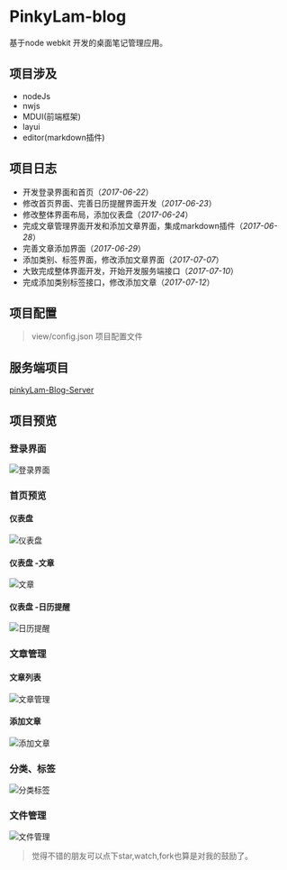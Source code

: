 # PinkyLam-blog
基于node webkit 开发的桌面笔记管理应用。

## 项目涉及
- nodeJs
- nwjs
- MDUI(前端框架)
- layui
- editor(markdown插件)


## 项目日志
- 开发登录界面和首页（*2017-06-22*）
- 修改首页界面、完善日历提醒界面开发（*2017-06-23*）
- 修改整体界面布局，添加仪表盘（*2017-06-24*）
- 完成文章管理界面开发和添加文章界面，集成markdown插件（*2017-06-28*）
- 完善文章添加界面（*2017-06-29*）
- 添加类别、标签界面，修改添加文章界面（*2017-07-07*）
- 大致完成整体界面开发，开始开发服务端接口（*2017-07-10*）
- 完成添加类别标签接口，修改添加文章（*2017-07-12*）

## 项目配置

> view/config.json 项目配置文件


## 服务端项目

[pinkyLam-Blog-Server](https://github.com/handexing/pinkyLam-Blog-Server)

## 项目预览

### 登录界面

![登录界面](https://github.com/handexing/PinkyLam-blog/raw/master/preview/login.png)

### 首页预览

#### 仪表盘

![仪表盘](https://github.com/handexing/PinkyLam-blog/raw/master/preview/index.png)

#### 仪表盘 -文章

![文章](https://github.com/handexing/PinkyLam-blog/raw/master/preview/article.png)

#### 仪表盘 -日历提醒

![日历提醒](https://github.com/handexing/PinkyLam-blog/raw/master/preview/m_calendar.png)

### 文章管理

#### 文章列表

![文章管理](https://github.com/handexing/PinkyLam-blog/raw/master/preview/articlelist.png)

#### 添加文章

![添加文章](https://github.com/handexing/PinkyLam-blog/raw/master/preview/addArticle.png)

### 分类、标签

![分类标签](https://github.com/handexing/PinkyLam-blog/raw/master/preview/catesLabel.png)

### 文件管理

![文件管理](https://github.com/handexing/PinkyLam-blog/raw/master/preview/filePage.png)


> 觉得不错的朋友可以点下star,watch,fork也算是对我的鼓励了。
